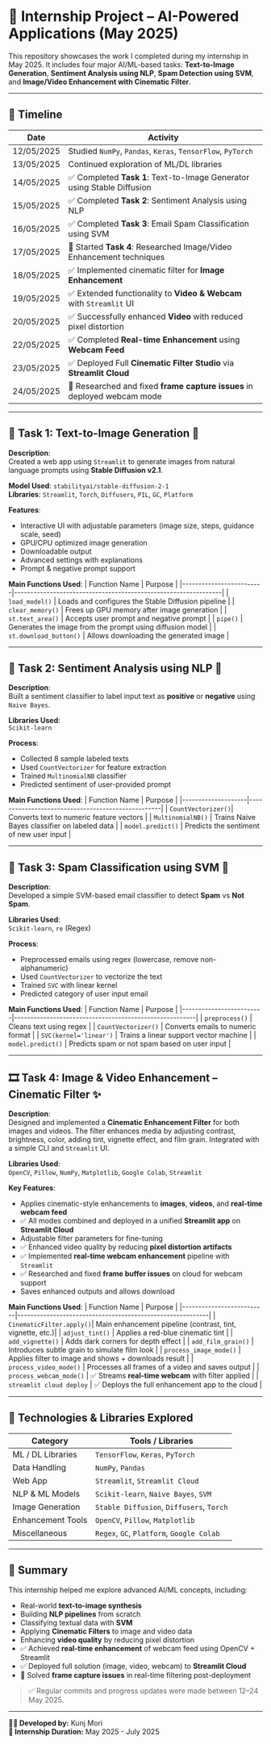 # 🧠 Internship Project – AI-Powered Applications (May 2025)

This repository showcases the work I completed during my internship in May 2025. It includes four major AI/ML-based tasks: **Text-to-Image Generation**, **Sentiment Analysis using NLP**, **Spam Detection using SVM**, and **Image/Video Enhancement with Cinematic Filter**.

---

## 📅 Timeline

| Date        | Activity                                                                 |
|-------------|--------------------------------------------------------------------------|
| 12/05/2025  | Studied `NumPy`, `Pandas`, `Keras`, `TensorFlow`, `PyTorch`              |
| 13/05/2025  | Continued exploration of ML/DL libraries                                 |
| 14/05/2025  | ✅ Completed **Task 1**: Text-to-Image Generator using Stable Diffusion  |
| 15/05/2025  | ✅ Completed **Task 2**: Sentiment Analysis using NLP                    |
| 16/05/2025  | ✅ Completed **Task 3**: Email Spam Classification using SVM             |
| 17/05/2025  | 📌 Started **Task 4**: Researched Image/Video Enhancement techniques     |
| 18/05/2025  | ✅ Implemented cinematic filter for **Image Enhancement**                |
| 19/05/2025  | ✅ Extended functionality to **Video & Webcam** with `Streamlit` UI      |
| 20/05/2025  | ✅ Successfully enhanced **Video** with reduced pixel distortion         |
| 22/05/2025  | ✅ Completed **Real-time Enhancement** using **Webcam Feed**             |
| 23/05/2025  | ✅ Deployed Full **Cinematic Filter Studio** via **Streamlit Cloud**     |
| 24/05/2025  | 📌 Researched and fixed **frame capture issues** in deployed webcam mode |

---

## 🔧 Task 1: Text-to-Image Generation 🎨

**Description**:  
Created a web app using `Streamlit` to generate images from natural language prompts using **Stable Diffusion v2.1**.

**Model Used**: `stabilityai/stable-diffusion-2-1`  
**Libraries**: `Streamlit`, `Torch`, `Diffusers`, `PIL`, `GC`, `Platform`

**Features**:
- Interactive UI with adjustable parameters (image size, steps, guidance scale, seed)
- GPU/CPU optimized image generation
- Downloadable output
- Advanced settings with explanations
- Prompt & negative prompt support

**Main Functions Used**:
| Function Name           | Purpose                                                        |
|-------------------------|----------------------------------------------------------------|
| `load_model()`          | Loads and configures the Stable Diffusion pipeline             |
| `clear_memory()`        | Frees up GPU memory after image generation                     |
| `st.text_area()`        | Accepts user prompt and negative prompt                        |
| `pipe()`                | Generates the image from the prompt using diffusion model      |
| `st.download_button()`  | Allows downloading the generated image                         |

---

## 💬 Task 2: Sentiment Analysis using NLP 🧾

**Description**:  
Built a sentiment classifier to label input text as **positive** or **negative** using `Naive Bayes`.

**Libraries Used**:  
`Scikit-learn`

**Process**:
- Collected 8 sample labeled texts
- Used `CountVectorizer` for feature extraction
- Trained `MultinomialNB` classifier
- Predicted sentiment of user-provided prompt

**Main Functions Used**:
| Function Name      | Purpose                                           |
|--------------------|---------------------------------------------------|
| `CountVectorizer()`| Converts text to numeric feature vectors          |
| `MultinomialNB()`  | Trains Naive Bayes classifier on labeled data     |
| `model.predict()`  | Predicts the sentiment of new user input          |

---

## 📧 Task 3: Spam Classification using SVM 🚫

**Description**:  
Developed a simple SVM-based email classifier to detect **Spam** vs **Not Spam**.

**Libraries Used**:  
`Scikit-learn`, `re` (Regex)

**Process**:
- Preprocessed emails using regex (lowercase, remove non-alphanumeric)
- Used `CountVectorizer` to vectorize the text
- Trained `SVC` with linear kernel
- Predicted category of user input email

**Main Functions Used**:
| Function Name           | Purpose                                                |
|-------------------------|--------------------------------------------------------|
| `preprocess()`          | Cleans text using regex                                |
| `CountVectorizer()`     | Converts emails to numeric format                      |
| `SVC(kernel='linear')`  | Trains a linear support vector machine                 |
| `model.predict()`       | Predicts spam or not spam based on user input          |

---

## 🎞️ Task 4: Image & Video Enhancement – Cinematic Filter ✨

**Description**:  
Designed and implemented a **Cinematic Enhancement Filter** for both images and videos. The filter enhances media by adjusting contrast, brightness, color, adding tint, vignette effect, and film grain. Integrated with a simple CLI and `Streamlit` UI.

**Libraries Used**:  
`OpenCV`, `Pillow`, `NumPy`, `Matplotlib`, `Google Colab`, `Streamlit`

**Key Features**:
- Applies cinematic-style enhancements to **images**, **videos**, and **real-time webcam feed**
- ✅ All modes combined and deployed in a unified **Streamlit app** on **Streamlit Cloud**
- Adjustable filter parameters for fine-tuning
- ✅ Enhanced video quality by reducing **pixel distortion artifacts**
- ✅ Implemented **real-time webcam enhancement** pipeline with `Streamlit`
- ✅ Researched and fixed **frame buffer issues** on cloud for webcam support
- Saves enhanced outputs and allows download

**Main Functions Used**:
| Function Name            | Purpose                                                   |
|--------------------------|-----------------------------------------------------------|
| `CinematicFilter.apply()`| Main enhancement pipeline (contrast, tint, vignette, etc.)|
| `adjust_tint()`          | Applies a red-blue cinematic tint                         |
| `add_vignette()`         | Adds dark corners for depth effect                        |
| `add_film_grain()`       | Introduces subtle grain to simulate film look             |
| `process_image_mode()`   | Applies filter to image and shows + downloads result      |
| `process_video_mode()`   | Processes all frames of a video and saves output          |
| `process_webcam_mode()`  | ✅ Streams **real-time webcam** with filter applied        |
| `streamlit cloud deploy` | ✅ Deploys the full enhancement app to the cloud           |

---

## 📌 Technologies & Libraries Explored

| Category             | Tools / Libraries                                |
|----------------------|--------------------------------------------------|
| ML / DL Libraries    | `TensorFlow`, `Keras`, `PyTorch`                 |
| Data Handling        | `NumPy`, `Pandas`                                |
| Web App              | `Streamlit`, `Streamlit Cloud`                   |
| NLP & ML Models      | `Scikit-learn`, `Naive Bayes`, `SVM`             |
| Image Generation     | `Stable Diffusion`, `Diffusers`, `Torch`         |
| Enhancement Tools    | `OpenCV`, `Pillow`, `Matplotlib`                 |
| Miscellaneous        | `Regex`, `GC`, `Platform`, `Google Colab`        |

---

## 🚀 Summary

This internship helped me explore advanced AI/ML concepts, including:
- Real-world **text-to-image synthesis**
- Building **NLP pipelines** from scratch
- Classifying textual data with **SVM**
- Applying **Cinematic Filters** to image and video data
- Enhancing **video quality** by reducing pixel distortion
- ✅ Achieved **real-time enhancement** of webcam feed using OpenCV + Streamlit
- ✅ Deployed full solution (image, video, webcam) to **Streamlit Cloud**
- 📌 Solved **frame capture issues** in real-time filtering post-deployment

> ✅ Regular commits and progress updates were made between 12–24 May 2025.

---

**👨‍💻 Developed by:** Kunj Mori  
**📅 Internship Duration:** May 2025 - July 2025
